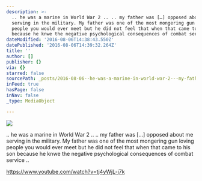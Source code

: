 ```yaml
---
description: >-
  .. he was a marine in World War 2 .. .. my father was […] opposed about me
  serving in the military. My father was one of the most mongering gun loving
  people you would ever meet but he did not feel that when that came to his son
  because he knwe the negative psychological consequences of combat service ..
dateModified: '2016-08-06T14:38:43.550Z'
datePublished: '2016-08-06T14:39:32.264Z'
title: ''
author: []
publisher: {}
via: {}
starred: false
sourcePath: _posts/2016-08-06--he-was-a-marine-in-world-war-2---my-father-was--op.md
inFeed: true
hasPage: false
inNav: false
_type: MediaObject

---
```

![](https://the-grid-user-content.s3-us-west-2.amazonaws.com/ed05cb09-19ec-44d7-b01b-f00a0aa1da50.jpg)

.. he was a marine in World War 2 .. .. my father was \[...\] opposed about me serving in the military. My father was one of the most mongering gun loving people you would ever meet but he did not feel that when that came to his son because he knwe the negative psychological consequences of combat service ..

https://www.youtube.com/watch?v=tj4yWjL-j7k